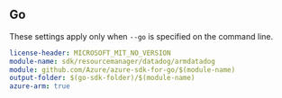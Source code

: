 ## Go

These settings apply only when `--go` is specified on the command line.

``` yaml $(go) && $(track2)
license-header: MICROSOFT_MIT_NO_VERSION
module-name: sdk/resourcemanager/datadog/armdatadog
module: github.com/Azure/azure-sdk-for-go/$(module-name)
output-folder: $(go-sdk-folder)/$(module-name)
azure-arm: true
```
